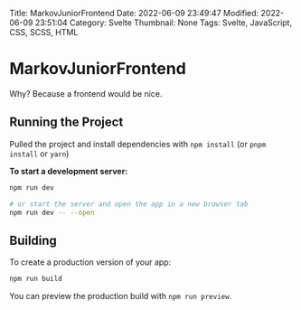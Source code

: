 Title: MarkovJuniorFrontend
Date: 2022-06-09 23:49:47
Modified: 2022-06-09 23:51:04
Category: Svelte
Thumbnail: None
Tags: Svelte, JavaScript, CSS, SCSS, HTML
# MarkovJuniorFrontend
Why? Because a frontend would be nice.

## Running the Project
Pulled the project and install dependencies with `npm install` (or `pnpm install` or `yarn`)

**To start a development server:**
```bash
npm run dev

# or start the server and open the app in a new browser tab
npm run dev -- --open
```

## Building
To create a production version of your app:

```bash
npm run build
```
You can preview the production build with `npm run preview`.
